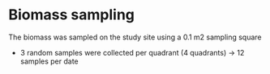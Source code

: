 # Biomass sampling
The biomass was sampled on the study site using a 0.1 m2 sampling square
- 3 random samples were collected per quadrant (4 quadrants) -> 12 samples per date
